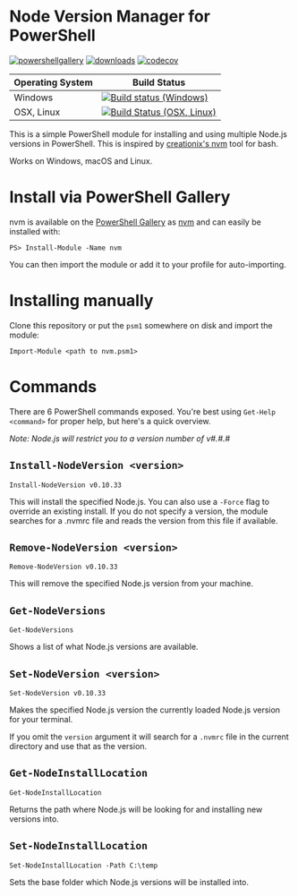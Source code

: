 # Node Version Manager for PowerShell

[![powershellgallery](https://img.shields.io/powershellgallery/v/nvm.svg)](https://www.powershellgallery.com/packages/nvm)
[![downloads](https://img.shields.io/powershellgallery/dt/nvm.svg?label=downloads)](https://www.powershellgallery.com/packages/nvm)
[![codecov](https://codecov.io/gh/aaronpowell/ps-nvmw/branch/master/graph/badge.svg)](https://codecov.io/gh/aaronpowell/ps-nvmw)

| Operating System | Build Status |
| ---------------- | ------------ |
| Windows | [![Build status (Windows)](https://ci.appveyor.com/api/projects/status/iuytgb4lg1wp458f/branch/master?svg=true)](https://ci.appveyor.com/project/aaronpowell/ps-nvmw/branch/master) |
| OSX, Linux | [![Build Status (OSX, Linux)](https://travis-ci.org/aaronpowell/ps-nvmw.svg?branch=master)](https://travis-ci.org/aaronpowell/ps-nvmw) |

This is a simple PowerShell module for installing and using multiple Node.js versions in PowerShell. This is inspired by [creationix's nvm](https://github.com/creationix/nvm) tool for bash.

Works on Windows, macOS and Linux.

# Install via PowerShell Gallery

nvm is available on the [PowerShell Gallery](https://www.powershellgallery.com/) as [nvm](https://www.powershellgallery.com/packages/nvm) and can easily be installed with:

```
PS> Install-Module -Name nvm
```

You can then import the module or add it to your profile for auto-importing.

# Installing manually

Clone this repository or put the `psm1` somewhere on disk and import the module:

    Import-Module <path to nvm.psm1>

# Commands

There are 6 PowerShell commands exposed. You're best using `Get-Help <command>` for proper help, but here's a quick overview.

_Note: Node.js will restrict you to a version number of v#.#.#_

## `Install-NodeVersion <version>`

    Install-NodeVersion v0.10.33

This will install the specified Node.js. You can also use a `-Force` flag to override an existing install. If you do not specify a version, the module searches for a .nvmrc file and reads the version from this file if available.


## `Remove-NodeVersion <version>`

    Remove-NodeVersion v0.10.33

This will remove the specified Node.js version from your machine.

## `Get-NodeVersions`

    Get-NodeVersions

Shows a list of what Node.js versions are available.

## `Set-NodeVersion <version>`

    Set-NodeVersion v0.10.33

Makes the specified Node.js version the currently loaded Node.js version for your terminal.

If you omit the `version` argument it will search for a `.nvmrc` file in the current directory and use that as the version.

## `Get-NodeInstallLocation`

    Get-NodeInstallLocation

Returns the path where Node.js will be looking for and installing new versions into.

## `Set-NodeInstallLocation`

    Set-NodeInstallLocation -Path C:\temp

Sets the base folder which Node.js versions will be installed into.

